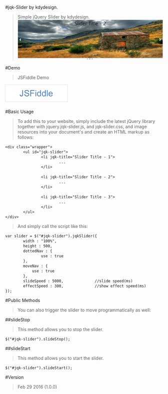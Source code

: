 #jqk-Slider by kdydesign.
> Simple jQuery Slider by kdydesign.
![Alt Text](https://github.com/kdydesign/jqk-slider/blob/master/src/img/git-demo.png)

#Demo
> JSFiddle Demo

[<img src="https://raw.githubusercontent.com/kdydesign/jqk-slider/master/src/img/fiddle_icon.png" style="width:whatever;height:whatever;text-align:center" width="200">
](https://jsfiddle.net/kdydesign30/w3pb81qy/)


#Basic Usage
>To add this to your website, simply include the latest jQuery library together with jquery.jqk-slider.js, and jqk-slider.css, and image resources into your document's <head> and create an HTML markup as follows:

```
<div class="wrapper">
        <ul id="jqk-slider">
                <li jqk-title="Slider Title - 1">
                        ...
                </li>

                <li jqk-title="Slider Title - 2">
                        ...
                </li>

                <li jqk-title="Slider Title - 3">
                        ...
                </li>
        </ul>
</div>
```

> And simply call the script like this:

```
var slider = $("#jqk-slider").jqkSlider({
        width : "100%",
        height : 500,
        dottedNav : {
                use : true
        },
        moveNav : {
	        use : true
	    },
        slideSpeed : 5000,              //slide speed(ms)
        effectSpeed : 300,              //show effect speed(ms)
});
```

#Public Methods
>You can also trigger the slider to move programmatically as well:

##slideStop
>This method allows you to stop the slider.

```
$("#jqk-slider").slideStop();
```

##slideStart
>This method allows you to start the slider.

```
$("#jqk-slider").slideStart();
```

#Version
>Feb 29 2016 (1.0.0)



